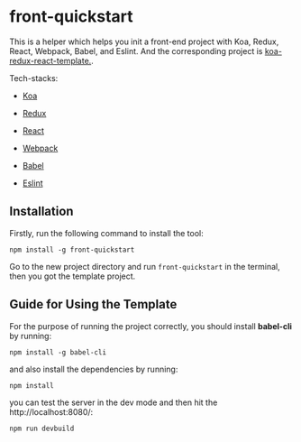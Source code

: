 # front-quickstart
This is a helper which helps you init a front-end project with Koa, Redux, React, Webpack, Babel, and Eslint. And the corresponding project is [koa-redux-react-template.](https://github.com/Darkmap/koa-redux-react-template).

Tech-stacks:

- [Koa](http://koajs.com/)

- [Redux](http://redux.js.org/)

- [React](https://facebook.github.io/react/)

- [Webpack](https://webpack.github.io/)

- [Babel](https://babeljs.io/)

- [Eslint](http://eslint.org/)


## Installation

Firstly, run the following command to install the tool:

`
npm install -g front-quickstart
`

Go to the new project directory and run `front-quickstart` in the terminal, then you got the template project.

## Guide for Using the Template

For the purpose of running the project correctly, you should install **babel-cli** by running:

`
npm install -g babel-cli
`

and also install the dependencies by running:

`
npm install
`

you can test the server in the dev mode and then hit the http://localhost:8080/:


`
npm run devbuild
`